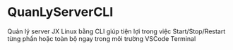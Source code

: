 # QuanLyServerCLI
Quản lý server JX Linux bằng CLI giúp tiện lợi trong việc Start/Stop/Restart từng phần hoặc toàn bộ ngay trong môi trường VSCode Terminal
